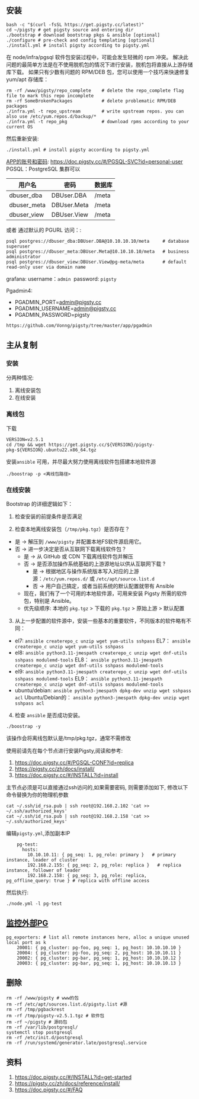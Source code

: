 ## 安装
```shell
bash -c "$(curl -fsSL https://get.pigsty.cc/latest)" 
cd ~/pigsty # get pigsty source and entering dir 
./bootstrap # download bootstrap pkgs & ansible [optional] 
./configure # pre-check and config templating [optional] 
./install.yml # install pigsty according to pigsty.yml
```

在 node/infra/pgsql 软件包安装过程中，可能会发生轻微的 rpm 冲突。
解决此问题的最简单方法是在不使用脱机包的情况下进行安装，脱机包将直接从上游存储库下载。
如果只有少数有问题的 RPM/DEB 包，您可以使用一个技巧来快速修复 yum/apt 存储库：

```
rm -rf /www/pigsty/repo_complete    # delete the repo_complete flag file to mark this repo incomplete
rm -rf SomeBrokenPackages           # delete problematic RPM/DEB packages
./infra.yml -t repo_upstream        # write upstream repos. you can also use /etc/yum.repos.d/backup/*
./infra.yml -t repo_pkg             # download rpms according to your current OS
```


然后重新安装:
```shell
./install.yml # install pigsty according to pigsty.yml
```

[APP的账号和密码](https://doc.pigsty.cc/#/APP):
https://doc.pigsty.cc/#/PGSQL-SVC?id=personal-user
PGSQL：PostgreSQL 集群可以

|用户名|密码|数据库|
|--|--|--|
|dbuser_dba| DBUser.DBA| /meta|
|dbuser_meta| DBUser.Meta| /meta|
|dbuser_view| DBUser.View| /meta|

或者 通过默认的 PGURL 访问：:
```
psql postgres://dbuser_dba:DBUser.DBA@10.10.10.10/meta     # database superuser 
psql postgres://dbuser_meta:DBUser.Meta@10.10.10.10/meta   # business administrator
psql postgres://dbuser_view:DBUser.View@pg-meta/meta       # default read-only user via domain name
```

grafana:
username：`admin` 
password: `pigsty`

Pgadmin4:
- PGADMIN_PORT=admin@pigsty.cc
- PGADMIN_USERNAME=admin@pigsty.cc
- PGADMIN_PASSWORD=pigsty
```
https://github.com/Vonng/pigsty/tree/master/app/pgadmin
```

## 主从复制

### 安装

分两种情况:
1. 离线安装包
2. 在线安装

### 离线包
下载
```shell
VERSION=v2.5.1
cd /tmp && wget https://get.pigsty.cc/${VERSION}/pigsty-pkg-${VERSION}.ubuntu22.x86_64.tgz
```

安装`ansible` 可用，并尽最大努力使用离线软件包搭建本地软件源
```shell
./boostrap -p <离线包路径>
```
### 在线安装
Bootstrap 的详细逻辑如下：

1. 检查安装的前提条件是否满足

2. 检查本地离线安装包（`/tmp/pkg.tgz`）是否存在？
- 是 -> 解压到 `/www/pigsty` 并配置本地FS软件源启用它。
- 否 -> 进一步决定是否从互联网下载离线软件包？
    - 是 -> 从 GitHub 或 CDN 下载离线软件包并解压
    - 否 -> 是否添加操作系统基础的上游源地址以供从互联网下载 ?
        - 是 -> 根据地区与操作系统版本写入对应的上游源：`/etc/yum.repos.d/` 或 `/etc/apt/source.list.d`
        - 否 -> 用户自己搞定，或者当前系统的默认配置就带有 Ansible
    - 现在，我们有了一个可用的本地软件源，可用来安装 Pigsty 所需的软件包，特别是 Ansible。
    - 优先级顺序: 本地的 `pkg.tgz` > 下载的 `pkg.tgz` > 原始上游 > 默认配置

3. 从上一步配置的软件源中，安装一些基本的重要软件，不同版本的软件略有不同：

- el7: `ansible createrepo_c unzip wget yum-utils sshpass` EL7： `ansible createrepo_c unzip wget yum-utils sshpass`
- el8: `ansible python3.11-jmespath createrepo_c unzip wget dnf-utils sshpass modulemd-tools` EL8： `ansible python3.11-jmespath createrepo_c unzip wget dnf-utils sshpass modulemd-tools`
- el9: `ansible python3.11-jmespath createrepo_c unzip wget dnf-utils sshpass modulemd-tools` EL9： `ansible python3.11-jmespath createrepo_c unzip wget dnf-utils sshpass modulemd-tools`
- ubuntu/debian: `ansible python3-jmespath dpkg-dev unzip wget sshpass acl` Ubuntu/Debian的： `ansible python3-jmespath dpkg-dev unzip wget sshpass acl`

4. 检查 `ansible` 是否成功安装。

```shell
./boostrap -y
```
该操作会将离线包默认是/tmp/pkg.tgz，通常不需修改


使用前请先在每个节点进行安装Pigsty,阅读和参考:
1. https://doc.pigsty.cc/#/PGSQL-CONF?id=replica
2. https://pigsty.cc/zh/docs/install/
3. https://doc.pigsty.cc/#/INSTALL?id=install

主节点必须是可以直接通过ssh访问的,如果需要密码, 则需要添加如下, 修改以下命令替换为你的物理机参数
```shell
cat ~/.ssh/id_rsa.pub | ssh root@192.168.2.102 'cat >> ~/.ssh/authorized_keys'
cat ~/.ssh/id_rsa.pub | ssh root@192.168.2.158 'cat >> ~/.ssh/authorized_keys'
```

编辑`pigsty.yml`,添加副本IP
```
    pg-test:
      hosts:
        10.10.10.11: { pg_seq: 1, pg_role: primary }   # primary instance, leader of cluster
        192.168.2.155: { pg_seq: 2, pg_role: replica }   # replica instance, follower of leader
        192.168.2.158: { pg_seq: 3, pg_role: replica, pg_offline_query: true } # replica with offline access
```

然后执行:
```shell
./node.yml -l pg-test
```

## [监控外部PG](https://pigsty.cc/doc/#/zh/PARAM?id=pg_cluster)
```
pg_exporters: # list all remote instances here, alloc a unique unused local port as k 
	20001: { pg_cluster: pg-foo, pg_seq: 1, pg_host: 10.10.10.10 } 
	20004: { pg_cluster: pg-foo, pg_seq: 2, pg_host: 10.10.10.11 } 
	20002: { pg_cluster: pg-bar, pg_seq: 1, pg_host: 10.10.10.12 } 
	20003: { pg_cluster: pg-bar, pg_seq: 1, pg_host: 10.10.10.13 }
```

## 删除

```shell
rm -rf /www/pigsty # www的包
rm -rf /etc/apt/sources.list.d/pigsty.list #源
rm -rf /tmp/pgbackrest
rm -rf /tmp/pigsty-v2.5.1.tgz # 软件包
rm -rf ~/pigsty # 源码包
rm -rf /var/lib/postgresql/
systemctl stop postgresql
rm -rf /etc/init.d/postgresql
rm -rf /run/systemd/generator.late/postgresql.service
```
## 资料
1. https://doc.pigsty.cc/#/INSTALL?id=get-started
2. https://pigsty.cc/zh/docs/reference/install/
3. https://doc.pigsty.cc/#/FAQ